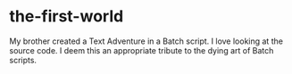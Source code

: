 the-first-world
===============

My brother created a Text Adventure in a Batch script. I love looking at the source code. I deem this an appropriate tribute to the dying art of Batch scripts.